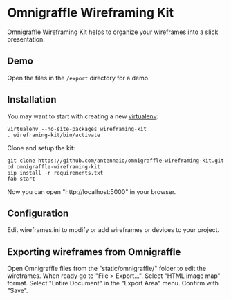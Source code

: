Omnigraffle Wireframing Kit
===========================

Omnigraffle Wireframing Kit helps to organize your wireframes into a slick presentation. 

Demo
----

Open the files in the `/export` directory for a demo.

Installation
------------

You may want to start with creating a new [virtualenv](http://www.virtualenv.org):

```
virtualenv --no-site-packages wireframing-kit
. wireframing-kit/bin/activate
```

Clone and setup the kit:

```
git clone https://github.com/antennaio/omnigraffle-wireframing-kit.git
cd omnigraffle-wireframing-kit
pip install -r requirements.txt
fab start
```

Now you can open "http://localhost:5000" in your browser.

Configuration
-------------

Edit wireframes.ini to modify or add wireframes or devices to your project.

Exporting wireframes from Omnigraffle
-------------------------------------

Open Omnigraffle files from the "static/omnigraffle/" folder to edit the wireframes. When ready
go to "File > Export...". Select "HTML image map" format. Select "Entire Document" in the "Export Area" menu.
Confirm with "Save".
